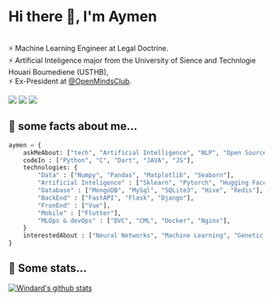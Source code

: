 # Hi there 👋, I'm Aymen
 
<br/> ⚡ Machine Learning Engineer at Legal Doctrine.
<br/> ⚡ Artificial Inteligence major from the University of Sience and Technlogie Houari Boumediene (USTHB),
<br/> ⚡ Ex-President at [@OpenMindsClub](http://openmindsclub.net/).


[![](https://img.shields.io/badge/-Aymen-blue?style=flat-square&logo=Linkedin&logoColor=white&link=https://www.linkedin.com/in/aymen-rayane-khouas/)](https://www.linkedin.com/in/aymen-rayane-khouas/)
[![](https://img.shields.io/badge/-aymenkhouas@gmail.com-c14438?style=flat-square&logo=Gmail&logoColor=white&link=mailto:aymenkhouas@gmail.com)](mailto:aymenkhouas@gmail.com)
[![](https://img.shields.io/badge/-Aymen_krt-blue?style=flat-square&logo=Twitter&logoColor=white&link=https://twitter.com/Aymen_krt)](https://twitter.com/Aymen_krt)

## 💬 some facts about me...

```python
aymen = {
    askMeAbout: ["tech", "Artificial Intelligence", "NLP", "Open Source", "Video games", "Philosophy"],
    codeIn : ["Python", "C", "Dart", "JAVA", "JS"],
    technologies: {
        "Data" : ["Numpy", "Pandas", "Matplotlib", "Seaborn"],
        "Artificial Inteligence" : ["Sklearn", "Pytorch", "Hugging Face", "Spacy"],
        "Database" : ["MongoDB", "MySql", "SQLite3", "Hive", "Redis"],
        "BackEnd" : ["FastAPI", "Flask", "Django"],
        "FronEnd" : ["Vue"],
        "Mobile" : ["Flutter"],
        "MLOps & devOps" : ["DVC", "CML", "Docker", "Nginx"],
    }
    interestedAbout : ["Neural Networks", "Machine Learning", "Genetic Algorithms", "NLP", "Transformers", "Diffusion models"]
}
```




## 🌱 Some stats...

[![Windard's github stats](https://github-readme-stats.vercel.app/api?username=aymenkhs&show_icons=true)](https://github.com/aymenkhs)
<!--
**aymenkhs/aymenkhs** is a ✨ _special_ ✨ repository because its `README.md` (this file) appears on your GitHub profile.

Here are some ideas to get you started:

- 🔭 I’m currently working on ...
- 🌱 I’m currently learning ...
- 👯 I’m looking to collaborate on ...
- 🤔 I’m looking for help with ...
- 💬 Ask me about ...
- 📫 How to reach me: ...
- 😄 Pronouns: ...
- ⚡ Fun fact: ...
-->
